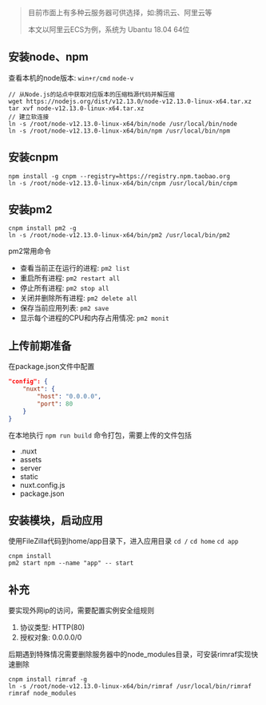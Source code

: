 > 目前市面上有多种云服务器可供选择，如:腾讯云、阿里云等
>
> 本文以阿里云ECS为例，系统为 Ubantu 18.04 64位

## 安装node、npm

查看本机的node版本: `win+r/cmd` `node-v  `

```
// 从Node.js的站点中获取对应版本的压缩档源代码并解压缩
wget https://nodejs.org/dist/v12.13.0/node-v12.13.0-linux-x64.tar.xz
tar xvf node-v12.13.0-linux-x64.tar.xz
// 建立软连接
ln -s /root/node-v12.13.0-linux-x64/bin/node /usr/local/bin/node
ln -s /root/node-v12.13.0-linux-x64/bin/npm /usr/local/bin/npm
```
## 安装cnpm

```
npm install -g cnpm --registry=https://registry.npm.taobao.org
ln -s /root/node-v12.13.0-linux-x64/bin/cnpm /usr/local/bin/cnpm
```
## 安装pm2

```
cnpm install pm2 -g
ln -s /root/node-v12.13.0-linux-x64/bin/pm2 /usr/local/bin/pm2
```
pm2常用命令
-  查看当前正在运行的进程: `pm2 list` 
-  重启所有进程: `pm2 restart all`
-  停止所有进程:  `pm2 stop all`
-  关闭并删除所有进程: `pm2 delete all`
-  保存当前应用列表: `pm2 save`
-  显示每个进程的CPU和内存占用情况: `pm2 monit` 

## 上传前期准备
在package.json文件中配置
```json
"config": {
    "nuxt": {
        "host": "0.0.0.0",
        "port": 80
    }
}    
```
在本地执行 `npm run build` 命令打包，需要上传的文件包括

-  .nuxt
-  assets
-  server
-  static
-  nuxt.config.js
-  package.json

## 安装模块，启动应用

使用FileZilla代码到home/app目录下，进入应用目录 `cd /` `cd home` `cd app`

```
cnpm install
pm2 start npm --name "app" -- start
```
## 补充

要实现外网ip的访问，需要配置实例安全组规则
1. 协议类型: HTTP(80)
2. 授权对象: 0.0.0.0/0

后期遇到特殊情况需要删除服务器中的node_modules目录，可安装rimraf实现快速删除
```
cnpm install rimraf -g
ln -s /root/node-v12.13.0-linux-x64/bin/rimraf /usr/local/bin/rimraf
rimraf node_modules
```